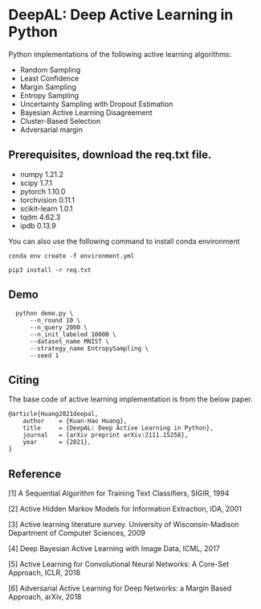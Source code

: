 # DeepAL: Deep Active Learning in Python

Python implementations of the following active learning algorithms:

- Random Sampling
- Least Confidence
- Margin Sampling
- Entropy Sampling
- Uncertainty Sampling with Dropout Estimation
- Bayesian Active Learning Disagreement
- Cluster-Based Selection
- Adversarial margin

## Prerequisites, download the req.txt file.
- numpy            1.21.2
- scipy            1.7.1
- pytorch          1.10.0
- torchvision      0.11.1
- scikit-learn     1.0.1
- tqdm             4.62.3
- ipdb             0.13.9

You can also use the following command to install conda environment

```
conda env create -f environment.yml

pip3 install -r req.txt
```

## Demo 

```
  python demo.py \
      --n_round 10 \
      --n_query 2000 \
      --n_init_labeled 10000 \
      --dataset_name MNIST \
      --strategy_name EntropySampling \
      --seed 1
```

## Citing
The base code of active learning implementation is from the below paper.
```
@article{Huang2021deepal,
    author    = {Kuan-Hao Huang},
    title     = {DeepAL: Deep Active Learning in Python},
    journal   = {arXiv preprint arXiv:2111.15258},
    year      = {2021},
}
```

## Reference

[1] A Sequential Algorithm for Training Text Classifiers, SIGIR, 1994

[2] Active Hidden Markov Models for Information Extraction, IDA, 2001

[3] Active learning literature survey. University of Wisconsin-Madison Department of Computer Sciences, 2009

[4] Deep Bayesian Active Learning with Image Data, ICML, 2017

[5] Active Learning for Convolutional Neural Networks: A Core-Set Approach, ICLR, 2018

[6] Adversarial Active Learning for Deep Networks: a Margin Based Approach, arXiv, 2018
